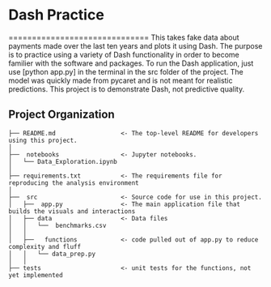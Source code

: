 # Dash Practice
==============================
This takes fake data about payments made over the last ten years and plots it using Dash. The purpose is to practice using a variety of Dash functionality in order to become familier with the software and packages. 
To run the Dash application, just use [python app.py] in the terminal in the src folder of the project. 
The model was quickly made from pycaret and is not meant for realistic predictions. This project is to demonstrate Dash, not predictive quality. 

Project Organization
------------

    ├── README.md                  <- The top-level README for developers using this project.
    │
    ├──  notebooks                 <- Jupyter notebooks. 
    │   └── Data_Exploration.ipynb
    │
    ├── requirements.txt           <- The requirements file for reproducing the analysis environment
    │
    ├──  src                       <- Source code for use in this project.
    │   ├──  app.py                <- The main application file that builds the visuals and interactions
    │   ├── data                   <- Data files
    │   │   └──  benchmarks.csv
    │   │
    │   ├──   functions            <- code pulled out of app.py to reduce complexity and fluff
    │   │   └── data_prep.py
    │   │
    ├── tests                      <- unit tests for the functions, not yet implemented
